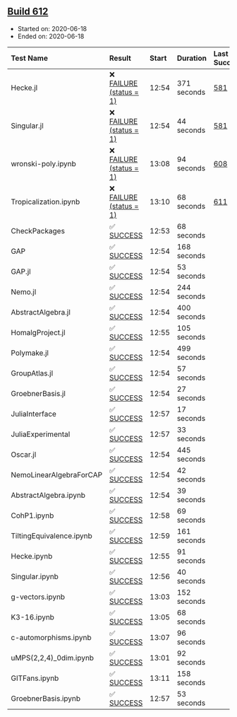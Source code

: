 ## [Build 612](https://oscarci.mathematik.uni-kl.de/job/oscar-julia-1.4/612/)

* Started on: 2020-06-18
* Ended on: 2020-06-18

| Test Name    | Result | Start | Duration | Last Success | First Failure |
|:-------------|:-------|:------|:---------|:-------------|:--------------|
| Hecke.jl | ❌ [FAILURE (status = 1)](https://oscarci.mathematik.uni-kl.de/job/oscar-julia-1.4/612/artifact/logs/build-612/Hecke.jl.log) | 12:54 | 371 seconds | [581](https://oscarci.mathematik.uni-kl.de/job/oscar-julia-1.4/581/) | [582](https://oscarci.mathematik.uni-kl.de/job/oscar-julia-1.4/582/) |
| Singular.jl | ❌ [FAILURE (status = 1)](https://oscarci.mathematik.uni-kl.de/job/oscar-julia-1.4/612/artifact/logs/build-612/Singular.jl.log) | 12:54 | 44 seconds | [581](https://oscarci.mathematik.uni-kl.de/job/oscar-julia-1.4/581/) | [582](https://oscarci.mathematik.uni-kl.de/job/oscar-julia-1.4/582/) |
| wronski-poly.ipynb | ❌ [FAILURE (status = 1)](https://oscarci.mathematik.uni-kl.de/job/oscar-julia-1.4/612/artifact/logs/build-612/wronski-poly.ipynb.log) | 13:08 | 94 seconds | [608](https://oscarci.mathematik.uni-kl.de/job/oscar-julia-1.4/608/) | [609](https://oscarci.mathematik.uni-kl.de/job/oscar-julia-1.4/609/) |
| Tropicalization.ipynb | ❌ [FAILURE (status = 1)](https://oscarci.mathematik.uni-kl.de/job/oscar-julia-1.4/612/artifact/logs/build-612/Tropicalization.ipynb.log) | 13:10 | 68 seconds | [611](https://oscarci.mathematik.uni-kl.de/job/oscar-julia-1.4/611/) | [612](https://oscarci.mathematik.uni-kl.de/job/oscar-julia-1.4/612/) |
| CheckPackages | ✅ [SUCCESS](https://oscarci.mathematik.uni-kl.de/job/oscar-julia-1.4/612/artifact/logs/build-612/CheckPackages.log) | 12:53 | 68 seconds |  |  |
| GAP | ✅ [SUCCESS](https://oscarci.mathematik.uni-kl.de/job/oscar-julia-1.4/612/artifact/logs/build-612/GAP.log) | 12:54 | 168 seconds |  |  |
| GAP.jl | ✅ [SUCCESS](https://oscarci.mathematik.uni-kl.de/job/oscar-julia-1.4/612/artifact/logs/build-612/GAP.jl.log) | 12:54 | 53 seconds |  |  |
| Nemo.jl | ✅ [SUCCESS](https://oscarci.mathematik.uni-kl.de/job/oscar-julia-1.4/612/artifact/logs/build-612/Nemo.jl.log) | 12:54 | 244 seconds |  |  |
| AbstractAlgebra.jl | ✅ [SUCCESS](https://oscarci.mathematik.uni-kl.de/job/oscar-julia-1.4/612/artifact/logs/build-612/AbstractAlgebra.jl.log) | 12:54 | 400 seconds |  |  |
| HomalgProject.jl | ✅ [SUCCESS](https://oscarci.mathematik.uni-kl.de/job/oscar-julia-1.4/612/artifact/logs/build-612/HomalgProject.jl.log) | 12:55 | 105 seconds |  |  |
| Polymake.jl | ✅ [SUCCESS](https://oscarci.mathematik.uni-kl.de/job/oscar-julia-1.4/612/artifact/logs/build-612/Polymake.jl.log) | 12:54 | 499 seconds |  |  |
| GroupAtlas.jl | ✅ [SUCCESS](https://oscarci.mathematik.uni-kl.de/job/oscar-julia-1.4/612/artifact/logs/build-612/GroupAtlas.jl.log) | 12:54 | 57 seconds |  |  |
| GroebnerBasis.jl | ✅ [SUCCESS](https://oscarci.mathematik.uni-kl.de/job/oscar-julia-1.4/612/artifact/logs/build-612/GroebnerBasis.jl.log) | 12:54 | 27 seconds |  |  |
| JuliaInterface | ✅ [SUCCESS](https://oscarci.mathematik.uni-kl.de/job/oscar-julia-1.4/612/artifact/logs/build-612/JuliaInterface.log) | 12:57 | 17 seconds |  |  |
| JuliaExperimental | ✅ [SUCCESS](https://oscarci.mathematik.uni-kl.de/job/oscar-julia-1.4/612/artifact/logs/build-612/JuliaExperimental.log) | 12:57 | 33 seconds |  |  |
| Oscar.jl | ✅ [SUCCESS](https://oscarci.mathematik.uni-kl.de/job/oscar-julia-1.4/612/artifact/logs/build-612/Oscar.jl.log) | 12:54 | 445 seconds |  |  |
| NemoLinearAlgebraForCAP | ✅ [SUCCESS](https://oscarci.mathematik.uni-kl.de/job/oscar-julia-1.4/612/artifact/logs/build-612/NemoLinearAlgebraForCAP.log) | 12:54 | 42 seconds |  |  |
| AbstractAlgebra.ipynb | ✅ [SUCCESS](https://oscarci.mathematik.uni-kl.de/job/oscar-julia-1.4/612/artifact/logs/build-612/AbstractAlgebra.ipynb.log) | 12:54 | 39 seconds |  |  |
| CohP1.ipynb | ✅ [SUCCESS](https://oscarci.mathematik.uni-kl.de/job/oscar-julia-1.4/612/artifact/logs/build-612/CohP1.ipynb.log) | 12:58 | 69 seconds |  |  |
| TiltingEquivalence.ipynb | ✅ [SUCCESS](https://oscarci.mathematik.uni-kl.de/job/oscar-julia-1.4/612/artifact/logs/build-612/TiltingEquivalence.ipynb.log) | 12:59 | 161 seconds |  |  |
| Hecke.ipynb | ✅ [SUCCESS](https://oscarci.mathematik.uni-kl.de/job/oscar-julia-1.4/612/artifact/logs/build-612/Hecke.ipynb.log) | 12:55 | 91 seconds |  |  |
| Singular.ipynb | ✅ [SUCCESS](https://oscarci.mathematik.uni-kl.de/job/oscar-julia-1.4/612/artifact/logs/build-612/Singular.ipynb.log) | 12:56 | 40 seconds |  |  |
| g-vectors.ipynb | ✅ [SUCCESS](https://oscarci.mathematik.uni-kl.de/job/oscar-julia-1.4/612/artifact/logs/build-612/g-vectors.ipynb.log) | 13:03 | 152 seconds |  |  |
| K3-16.ipynb | ✅ [SUCCESS](https://oscarci.mathematik.uni-kl.de/job/oscar-julia-1.4/612/artifact/logs/build-612/K3-16.ipynb.log) | 13:05 | 68 seconds |  |  |
| c-automorphisms.ipynb | ✅ [SUCCESS](https://oscarci.mathematik.uni-kl.de/job/oscar-julia-1.4/612/artifact/logs/build-612/c-automorphisms.ipynb.log) | 13:07 | 96 seconds |  |  |
| uMPS(2,2,4)_0dim.ipynb | ✅ [SUCCESS](https://oscarci.mathematik.uni-kl.de/job/oscar-julia-1.4/612/artifact/logs/build-612/uMPS-2-2-4-_0dim.ipynb.log) | 13:01 | 92 seconds |  |  |
| GITFans.ipynb | ✅ [SUCCESS](https://oscarci.mathematik.uni-kl.de/job/oscar-julia-1.4/612/artifact/logs/build-612/GITFans.ipynb.log) | 13:11 | 158 seconds |  |  |
| GroebnerBasis.ipynb | ✅ [SUCCESS](https://oscarci.mathematik.uni-kl.de/job/oscar-julia-1.4/612/artifact/logs/build-612/GroebnerBasis.ipynb.log) | 12:57 | 53 seconds |  |  |

